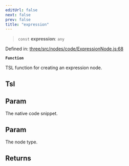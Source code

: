 ```yaml
---
editUrl: false
next: false
prev: false
title: "expression"
---
```


> `const` **expression**: `any`

Defined in: [three/src/nodes/code/ExpressionNode.js:68](https://github.com/DefinitelyMaybe/three-i18n/blob/fa57b79433d1c349ffb23a78727299c8d4190136/three/src/nodes/code/ExpressionNode.js#L68)

**`Function`**

TSL function for creating an expression node.

## Tsl

## Param

The native code snippet.

## Param

The node type.

## Returns
